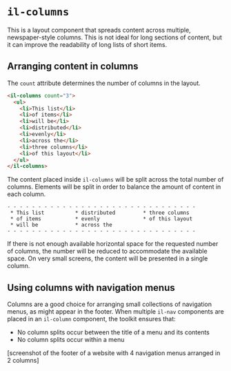 # `il-columns`

This is a layout component that spreads content across multiple, newspaper-style columns. This is not ideal for long sections of content, but it can improve the readability of long lists of short items.

## Arranging content in columns

The `count` attribute determines the number of columns in the layout.

```html
<il-columns count="3">
  <ul>
    <li>This list</li>
    <li>of items</li>
    <li>will be</li>
    <li>distributed</li>
    <li>evenly</li>
    <li>across the</li>
    <li>three columns</li>
    <li>of this layout</li>
  </ul>
</il-columns>
```

The content placed inside `il-columns` will be split across the total number of columns. Elements will be split in order to balance the amount of content in each column.

```
- - - - - - - - - - - - - - - - - - - - - - - - - - - - - - - 
 * This list          * distributed         * three columns
 * of items           * evenly              * of this layout
 * will be            * across the
- - - - - - - - - - - - - - - - - - - - - - - - - - - - - - -
```
If there is not enough available horizontal space for the requested number of columns, the number will be reduced to accommodate the available space. On very small screens, the content will be presented in a single column.

## Using columns with navigation menus

Columns are a good choice for arranging small collections of navigation menus, as might appear in the footer. When multiple `il-nav` components are placed in an `il-column` component, the toolkit ensures that:

* No column splits occur between the title of a menu and its contents
* No column splits occur within a menu

[screenshot of the footer of a website with 4 navigation menus arranged in 2 columns]
